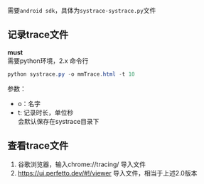 需要```android sdk```，具体为```systrace-systrace.py```文件
## 记录trace文件
**must**  
需要python环境，2.x
命令行
```java
python systrace.py -o mmTrace.html -t 10
```
参数：  
- o：名字
- t: 记录时长，单位秒  
会默认保存在systrace目录下
## 查看trace文件
1. 谷歌浏览器，输入chrome://tracing/  导入文件
2. https://ui.perfetto.dev/#!/viewer  导入文件，相当于上述2.0版本

